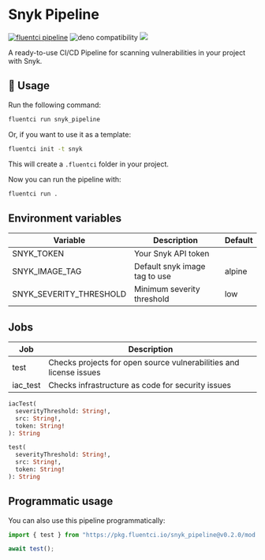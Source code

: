 # Snyk Pipeline

[![fluentci pipeline](https://img.shields.io/badge/dynamic/json?label=pkg.fluentci.io&labelColor=%23000&color=%23460cf1&url=https%3A%2F%2Fapi.fluentci.io%2Fv1%2Fpipeline%2Fsnyk_pipeline&query=%24.version)](https://pkg.fluentci.io/snyk_pipeline)
![deno compatibility](https://shield.deno.dev/deno/^1.37)
[![](https://img.shields.io/codecov/c/gh/fluent-ci-templates/snyk-pipeline)](https://codecov.io/gh/fluent-ci-templates/snyk-pipeline)

A ready-to-use CI/CD Pipeline for scanning vulnerabilities in your project with Snyk.

## 🚀 Usage

Run the following command:

```bash
fluentci run snyk_pipeline
```

Or, if you want to use it as a template:

```bash
fluentci init -t snyk
```

This will create a `.fluentci` folder in your project.

Now you can run the pipeline with:

```bash
fluentci run .
```

## Environment variables

| Variable                | Description                   | Default    |
| ----------------------- | ----------------------------- | ---------- |
| SNYK_TOKEN              | Your Snyk API token           |            |
| SNYK_IMAGE_TAG          | Default snyk image tag to use | alpine     |
| SNYK_SEVERITY_THRESHOLD | Minimum severity threshold    | low        |

## Jobs

| Job      | Description                                                        |
| -------- | ------------------------------------------------------------------ |
| test     | Checks projects for open source vulnerabilities and license issues |
| iac_test | Checks infrastructure as code for security issues                  |

```graphql
iacTest(
  severityThreshold: String!, 
  src: String!, 
  token: String!
): String

test(
  severityThreshold: String!, 
  src: String!, 
  token: String!
): String
```
## Programmatic usage

You can also use this pipeline programmatically:

```ts
import { test } from "https://pkg.fluentci.io/snyk_pipeline@v0.2.0/mod.ts";

await test();
```
